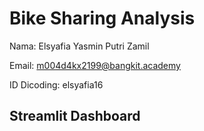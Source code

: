 
# Bike Sharing Analysis
Nama: Elsyafia Yasmin Putri Zamil

Email: m004d4kx2199@bangkit.academy

ID Dicoding: elsyafia16

## Streamlit Dashboard

